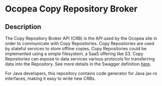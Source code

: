 # Ocopea Copy Repository Broker

## Description

The Copy Repository Broker API (CRB) is the API used by the Ocopea site in order to communicate with Copy Repositories.
Copy Repositories are used by stateful services to store offline copies.
Copy Repositories could be implemented using a simple filesystem, a SaaS offering like S3.
Copy Repositories can expose to data services various protocols for transferring data into the Repository.
See more details in the Swagger definition 
[here](https://github.com/ocopea/orcs/blob/master/crb/crb-web-api/src/main/resources/swagger.yaml).

For Java developers, this repository contains code generator for Java jax-rs interfaces, 
making it easy to write new CRBs.
